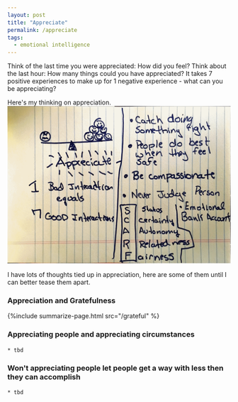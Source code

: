 ```yaml
---
layout: post
title: "Appreciate"
permalink: /appreciate
tags:
  - emotional intelligence
---
```


Think of the last time you were appreciated: How did you feel? Think about the last hour: How many things could you have appreciated? It takes 7 positive experiences to make up for 1 negative experience - what can you be appreciating?

Here's my thinking on appreciation.
![Appreciate](/images/appreciate.png)

I have lots of thoughts tied up in appreciation, here are some of them until I can better tease them apart.

### Appreciation and Gratefulness

{%include summarize-page.html src="/grateful" %}

### Appreciating people and appreciating circumstances

    * tbd

### Won't appreciating people let people get a way with less then they can accomplish

    * tbd
